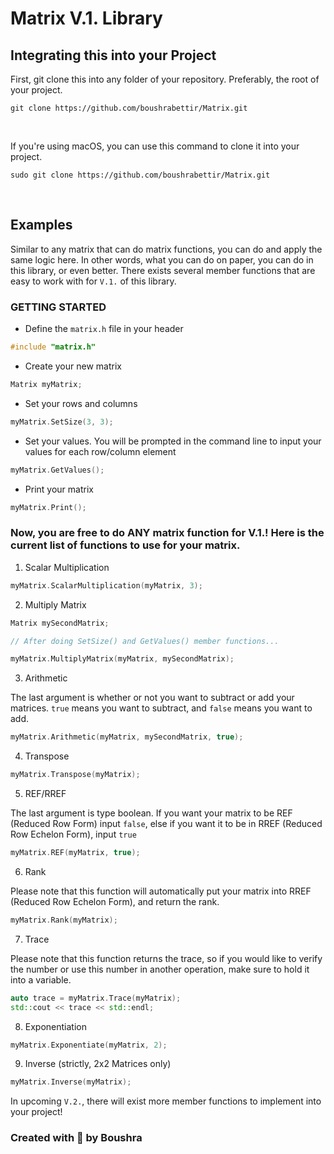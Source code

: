 # Matrix V.1. Library
## Integrating this into your Project

First, git clone this into any folder of your repository. Preferably, the root of your project.
```
git clone https://github.com/boushrabettir/Matrix.git
```
<br />

If you're using macOS, you can use this command to clone it into your project.
```
sudo git clone https://github.com/boushrabettir/Matrix.git
```

<br />

## Examples

Similar to any matrix that can do matrix functions, you can do and apply the same logic here. In other words, what you can do on paper, you can do in this library,
 or even better. There exists several member functions that are easy to work with for `V.1.` of this library.
 
 ### GETTING STARTED
 - Define the `matrix.h` file in your header
```cpp
#include "matrix.h"
```
- Create your new matrix
```cpp
Matrix myMatrix;
```
- Set your rows and columns
```cpp
myMatrix.SetSize(3, 3);
```
- Set your values. You will be prompted in the command line to input your values for each row/column element
```cpp
myMatrix.GetValues();
```
- Print your matrix
```cpp
myMatrix.Print();
```
### Now, you are free to do ANY matrix function for V.1.! Here is the current list of functions to use for your matrix. 

1. Scalar Multiplication
```cpp
myMatrix.ScalarMultiplication(myMatrix, 3);
```

2. Multiply Matrix
```cpp
Matrix mySecondMatrix;

// After doing SetSize() and GetValues() member functions...

myMatrix.MultiplyMatrix(myMatrix, mySecondMatrix);
```

3. Arithmetic

The last argument is whether or not you want to subtract or add your matrices. `true` means you want to subtract, and `false` means you want to add.
```cpp
myMatrix.Arithmetic(myMatrix, mySecondMatrix, true);
```

4. Transpose
```cpp
myMatrix.Transpose(myMatrix);
```

5. REF/RREF

The last argument is type boolean. If you want your matrix to be REF (Reduced Row Form) input `false`, else if you want it to be in RREF (Reduced Row Echelon Form), input `true`
```cpp
myMatrix.REF(myMatrix, true);
```

6. Rank

Please note that this function will automatically put your matrix into RREF (Reduced Row Echelon Form), and return the rank.
```cpp
myMatrix.Rank(myMatrix);
```

7. Trace

Please note that this function returns the trace, so if you would like to verify the number or use this number in another operation, make sure to hold it into a variable.
```cpp
auto trace = myMatrix.Trace(myMatrix);
std::cout << trace << std::endl;
```

8. Exponentiation
```cpp
myMatrix.Exponentiate(myMatrix, 2);
```
9. Inverse (strictly, 2x2 Matrices only)
```cpp
myMatrix.Inverse(myMatrix);
```


In upcoming `V.2.`, there will exist more member functions to implement into your project!
<br />

### Created with 💙 by Boushra
